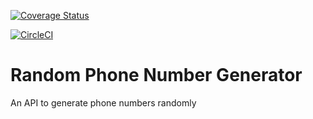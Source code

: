 [![Coverage Status](https://coveralls.io/repos/github/rickynyairo/phonenum-generator/badge.svg)](https://coveralls.io/github/rickynyairo/phonenum-generator?branch=develop)

[![CircleCI](https://circleci.com/gh/rickynyairo/phonenum-generator.svg?style=svg)](https://circleci.com/gh/rickynyairo/phonenum-generator)

# Random Phone Number Generator
An API to generate phone numbers randomly
